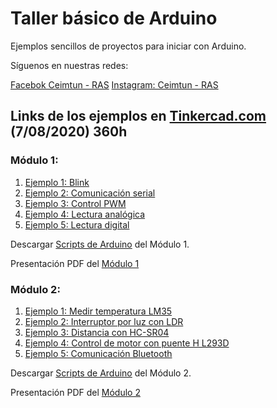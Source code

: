 # Taller básico de Arduino
Ejemplos sencillos de proyectos para iniciar con Arduino.

Síguenos en nuestras redes:

[Facebok Ceimtun - RAS](https://www.facebook.com/RAS.UNAL)
[Instagram: Ceimtun - RAS](https://www.instagram.com/ceimtun/)

## Links de los ejemplos en [Tinkercad.com](https://www.tinkercad.com/)  (7/08/2020) 360h


### Módulo 1:
1. [Ejemplo 1: Blink](https://www.tinkercad.com/things/e0gzRiL9gP1-ejemplo-1-blink/editel?sharecode=VfsZEvGK7lSAhylVN8umNI0ujb6Bc1aLRriTf_xiwok)
2. [Ejemplo 2: Comunicación serial](https://www.tinkercad.com/things/eU47CH3TLI3-ejemplo-2-comunicacion-serial/editel?sharecode=n8EABw9d1vLfa9rWNmNaPARvm42MvWtop-SGD5wHUew)
3. [Ejemplo 3: Control PWM](https://www.tinkercad.com/things/j7FX1q0Dqo7-ejemplo-3-control-pwm/editel?sharecode=m51ic7vbpGdiQJQI2o0EWpuDBCr53fQnIpvFmgYb3pE)
4. [Ejemplo 4: Lectura analógica](https://www.tinkercad.com/things/bWROp4ul4Of-ejemplo-4-lectura-analogica/editel?sharecode=LPkt0VP4Xjky9ANAdw_Kz5cOdbm5uq5nP_TsQqU5gu8)
5. [Ejemplo 5: Lectura digital](https://www.tinkercad.com/things/7rMJkJhs3r6-ejemplo-5-lectura-digital/editel?sharecode=QWedzoom-PfUvoLXCAP8QbyYabFuU9Gh9GIUi17RmRM)

Descargar [Scripts de Arduino](https://github.com/JuliansCastro/Arduino/blob/master/Scripts/Module%201/Module%201.zip?raw=true) del Módulo 1.

Presentación PDF del [Módulo 1](https://github.com/JuliansCastro/Arduino/blob/master/Scripts/Module%201/TallerArduinoM%C3%B3dulo1.pdf)


### Módulo 2:


1. [Ejemplo 1: Medir temperatura LM35](https://www.tinkercad.com/things/j1Sgh6FL2VY-ejemplo-1-medir-temperatura-lm35/editel?sharecode=bbCT2a7_Yp2XGcmysjesneb_RADTSFbhUz4pL9i3or0)
2. [Ejemplo 2: Interruptor por luz con LDR](https://www.tinkercad.com/things/8MdZXKl5Wy5-ejemplo-2-interruptor-por-luz-con-ldr/editel?sharecode=z2VCxKV7ihQEUrpgN8QxGCfFzKtvx74urmQ6NPvAVuU)
3. [Ejemplo 3: Distancia con HC-SR04](https://www.tinkercad.com/things/4gGyFkM4FIl-ejemplo-3-distancia-con-hc-sr04/editel?sharecode=2khNikBzYZS3TgoJhsHS8JCuXeKlYtKeb4PoIVucx5U)
4. [Ejemplo 4: Control de motor con puente H L293D](https://www.tinkercad.com/things/hCllJGvYryX-ejemplo-1-control-de-motores/editel?sharecode=spil-VAnNVvEp79QVUT9hqPpt68YQ4KQV9saWUV9Nyg)
5. [Ejemplo 5: Comunicación Bluetooth](https://www.tinkercad.com/things/fmmYj64bNKJ-copy-of-codigo-sensor-pir-con-ejemplo-led/editel?tenant=circuits?sharecode=H2ahMdROkWfSBJfLkIqMBt-DlHSFJ5SUIU0u7aWEc5o)
<!--Descargar la App (Android) [Serial Bluetooth Terminal](https://play.google.com/store/apps/details?id=de.kai_morich.serial_bluetooth_terminal)-->

Descargar [Scripts de Arduino](https://github.com/JuliansCastro/Arduino/blob/master/Scripts/Module%202/Module%202.zip?raw=true) del Módulo 2.

Presentación PDF del [Módulo 2](https://github.com/JuliansCastro/Arduino/blob/master/Scripts/Module%202/TallerArduinoM%C3%B3dulo2.pdf)



